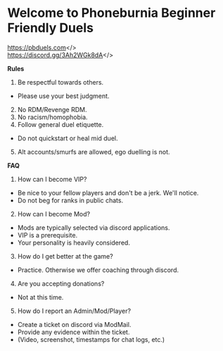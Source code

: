 # Welcome to **Phoneburnia Beginner Friendly Duels**

<a id="Website">https://pbduels.com</>  
<a id="Discord">https://discord.gg/3Ah2WGk8dA</>

**Rules**  
1. Be respectful towards others.
- Please use your best judgment.
2. No RDM/Revenge RDM.
3. No racism/homophobia.
4. Follow general duel etiquette.
- Do not quickstart or heal mid duel.
5. Alt accounts/smurfs are allowed, ego duelling is not.  

**FAQ**  
1. How can I become VIP?
- Be nice to your fellow players and don't be a jerk. We'll notice.
- Do not beg for ranks in public chats.
2. How can I become Mod?
- Mods are typically selected via discord applications.
- VIP is a prerequisite.
- Your personality is heavily considered.
3. How do I get better at the game?
- Practice. Otherwise we offer coaching through discord.
4. Are you accepting donations?
- Not at this time.
5. How do I report an Admin/Mod/Player?
- Create a ticket on discord via ModMail.
- Provide any evidence within the ticket.
- (Video, screenshot, timestamps for chat logs, etc.)
